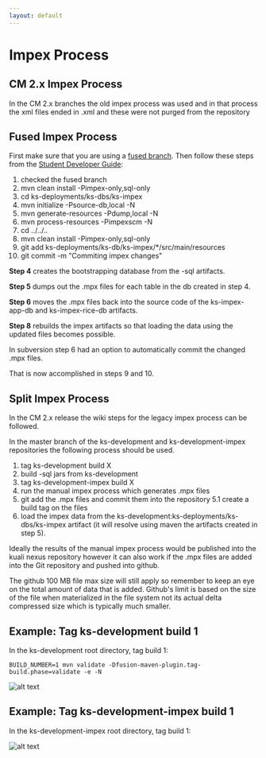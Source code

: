 ```yaml
---
layout: default
---
```


# Impex Process

## CM 2.x Impex Process

In the CM 2.x branches the old impex process was used and in that process the xml files ended in .xml and these were not purged from the repository

## Fused Impex Process

First make sure that you are using a [fused branch](extract-and-fuse-a-build-tag.html). Then follow these steps from the [Student Developer Guide](https://wiki.kuali.org/display/STUDENTDOC/3.2.2+Manual+Process):


1. checked the fused branch 
2. mvn clean install -Pimpex-only,sql-only
3. cd ks-deployments/ks-dbs/ks-impex
4. mvn initialize -Psource-db,local -N
5. mvn generate-resources -Pdump,local -N
6. mvn process-resources -Pimpexscm -N
7. cd ../../..
8. mvn clean install -Pimpex-only,sql-only
9. git add ks-deployments/ks-db/ks-impex/*/src/main/resources
10. git commit -m "Commiting impex changes"

**Step 4** creates the bootstrapping database from the -sql artifacts.

**Step 5** dumps out the .mpx files for each table in the db created in step 4.

**Step 6** moves the .mpx files back into the source code of the ks-impex-app-db and ks-impex-rice-db artifacts.

**Step 8** rebuilds the impex artifacts so that loading the data using the updated files becomes possible.

In subversion step 6 had an option to automatically commit the changed .mpx files.  

That is now accomplished in steps 9 and 10.

## Split Impex Process
In the CM 2.x release the wiki steps for the legacy impex process can be followed.

In the master branch of the ks-development and ks-development-impex repositories the following process should be used.

1. tag ks-development build X
2. build -sql jars from ks-development
3. tag ks-development-impex build X
4. run the manual impex process which generates .mpx files
5. git add the .mpx files and commit them into the repository 
5.1 create a build tag on the files
6. load the impex data from the ks-development:ks-deployments/ks-dbs/ks-impex artifact (it will resolve using maven the artifacts created in step 5). 

Ideally the results of the manual impex process would be published into the kuali nexus repository however it can also work if the .mpx files are added into the Git repository and pushed into github.

The github 100 MB file max size will still apply so remember to keep an eye on the total amount of data that is added.  Github's limit is based on the size of the file when materialized in the file system not its actual delta compressed size which is typically much smaller.
## Example: Tag ks-development build 1

In the ks-development root directory, tag build 1:

``` BUILD_NUMBER=1 mvn validate -Dfusion-maven-plugin.tag-build.phase=validate -e -N ```

![alt text](images/tag-ks-development-build1.png)

## Example: Tag ks-development-impex build 1

In the ks-development-impex root directory, tag build 1:

![alt text](images/tag-ks-development-impex-build1.png)


